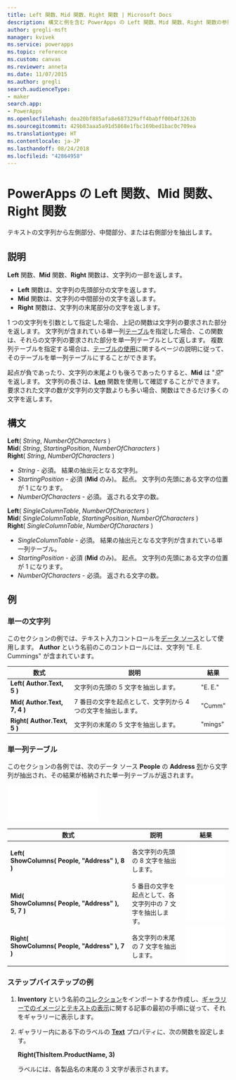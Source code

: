 ```yaml
---
title: Left 関数、Mid 関数、Right 関数 | Microsoft Docs
description: 構文と例を含む PowerApps の Left 関数、Mid 関数、Right 関数の参照情報
author: gregli-msft
manager: kvivek
ms.service: powerapps
ms.topic: reference
ms.custom: canvas
ms.reviewer: anneta
ms.date: 11/07/2015
ms.author: gregli
search.audienceType:
- maker
search.app:
- PowerApps
ms.openlocfilehash: dea20bf885afa8e687329aff4babff00b4f3263b
ms.sourcegitcommit: 429b83aaa5a91d5868e1fbc169bed1bac0c709ea
ms.translationtype: HT
ms.contentlocale: ja-JP
ms.lasthandoff: 08/24/2018
ms.locfileid: "42864958"
---
```

# <a name="left-mid-and-right-functions-in-powerapps"></a>PowerApps の Left 関数、Mid 関数、Right 関数
テキストの文字列から左側部分、中間部分、または右側部分を抽出します。

## <a name="description"></a>説明
**Left** 関数、**Mid** 関数、**Right** 関数は、文字列の一部を返します。

* **Left** 関数は、文字列の先頭部分の文字を返します。
* **Mid** 関数は、文字列の中間部分の文字を返します。
* **Right** 関数は、文字列の末尾部分の文字を返します。

1 つの文字列を引数として指定した場合、上記の関数は文字列の要求された部分を返します。 文字列が含まれている単一列[テーブル](../working-with-tables.md)を指定した場合、この関数は、それらの文字列の要求された部分を単一列テーブルとして返します。 複数列テーブルを指定する場合は、[テーブルの使用](../working-with-tables.md)に関するページの説明に従って、そのテーブルを単一列テーブルにすることができます。

起点が負であったり、文字列の末尾よりも後ろであったりすると、**Mid** は "*空*" を返します。  文字列の長さは、**[Len](function-len.md)** 関数を使用して確認することができます。 要求された文字の数が文字列の文字数よりも多い場合、関数はできるだけ多くの文字を返します。

## <a name="syntax"></a>構文
**Left**( *String*, *NumberOfCharacters* )<br>**Mid**( *String*, *StartingPosition*, *NumberOfCharacters* )<br>**Right**( *String*, *NumberOfCharacters* )

* *String* - 必須。 結果の抽出元となる文字列。
* *StartingPosition* - 必須 (**Mid** のみ)。  起点。  文字列の先頭にある文字の位置が 1 になります。
* *NumberOfCharacters* - 必須。  返される文字の数。

**Left**( *SingleColumnTable*, *NumberOfCharacters* )<br>**Mid**( *SingleColumnTable*, *StartingPosition*, *NumberOfCharacters* )<br>**Right**( *SingleColumnTable*, *NumberOfCharacters* )

* *SingleColumnTable* - 必須。 結果の抽出元となる文字列が含まれている単一列テーブル。
* *StartingPosition* - 必須 (**Mid** のみ)。  起点。  文字列の先頭にある文字の位置が 1 になります。
* *NumberOfCharacters* - 必須。  返される文字の数。

## <a name="examples"></a>例
### <a name="single-string"></a>単一の文字列
このセクションの例では、テキスト入力コントロールを[データ ソース](../working-with-data-sources.md)として使用します。 **Author** という名前のこのコントロールには、文字列 "E. E. Cummings" が含まれています。

| 数式 | 説明 | 結果 |
| --- | --- | --- |
| **Left( Author.Text, 5 )** |文字列の先頭の 5 文字を抽出します。 |"E. E." |
| **Mid( Author.Text, 7, 4 )** |7 番目の文字を起点として、文字列から 4 つの文字を抽出します。 |"Cumm" |
| **Right( Author.Text, 5 )** |文字列の末尾の 5 文字を抽出します。 |"mings" |

### <a name="single-column-table"></a>単一列テーブル
このセクションの各例では、次のデータ ソース **People** の **Address** [列](../working-with-tables.md#columns)から文字列が抽出され、その結果が格納された単一列テーブルが返されます。

![](media/function-left-mid-right/people-table.png)

| 数式 | 説明 | 結果 |
| --- | --- | --- |
| **Left( ShowColumns(&nbsp;People,&nbsp;"Address"&nbsp;), 8 )** |各文字列の先頭の 8 文字を抽出します。 |<style> img { max-width: none } </style> ![](media/function-left-mid-right/people-table-left.png) |
| **Mid( ShowColumns(&nbsp;People,&nbsp;"Address"&nbsp;), 5, 7 )** |5 番目の文字を起点として、各文字列中の 7 文字を抽出します。 |![](media/function-left-mid-right/people-table-mid.png) |
| **Right( ShowColumns(&nbsp;People,&nbsp;"Address"&nbsp;), 7 )** |各文字列の末尾の 7 文字を抽出します。 |![](media/function-left-mid-right/people-table-right.png) |

### <a name="step-by-step-example"></a>ステップバイステップの例
1. **Inventory** という名前の[コレクション](../working-with-data-sources.md#collections)をインポートするか作成し、[ギャラリーでのイメージとテキストの表示](../show-images-text-gallery-sort-filter.md)に関する記事の最初の手順に従って、それをギャラリーに表示します。
2. ギャラリー内にある下のラベルの **[Text](../controls/properties-core.md)** プロパティに、次の関数を設定します。
   
    **Right(ThisItem.ProductName, 3)**
   
    ラベルには、各製品名の末尾の 3 文字が表示されます。


